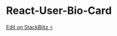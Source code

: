 # React-User-Bio-Card

[Edit on StackBlitz ⚡️](https://stackblitz.com/edit/stackblitz-starters-56inh6)